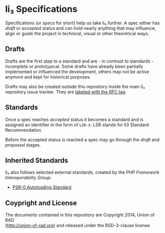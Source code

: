 # li₃ Specifications 

Specifications (or _specs_ for short) help us take li₃ further. A spec either has _draft_ or _accepted_ status and can hold nearly anything that may influence, align or guide the project in technical, visual or other theoretical ways.

## Drafts

Drafts are the first step to a standard and are - in contrast to standards - incomplete or prototypical. Some drafts have already been partially implemented or influenced the development, others may not be _active_ anymore and kept for historical purposes.

Drafts may also be created outside this repository inside the main li₃ repository issue tracker. They are <a href="https://github.com/UnionOfRAD/lithium/issues?labels=rfc">labeled with the RFC tag</a>.

## Standards

Once a spec reaches _accepted_ status it becomes a standard and is assigned an identifier in the form of `LSR-X`. LSR stands for li3 Standard Recommendation.

Before the accepted status is reached a spec may go through the _draft_ and _proposed_ stages.

## Inherited Standards

li₃ also follows selected external standards, created by the _PHP Framework Interoperability Group_:

- [PSR-0 Autoloading Standard](https://github.com/php-fig/fig-standards/blob/master/accepted/PSR-0.md)

## Coypright and License

The documents contained in this repository are Copyright 2014, Union of RAD                    
(http://union-of-rad.org) and released under the BSD-3-clause license.                         

